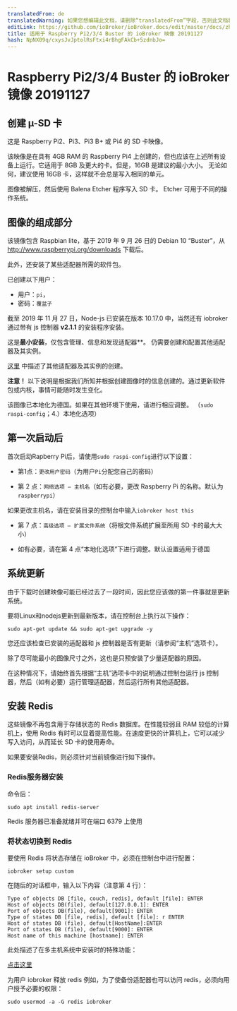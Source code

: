 ```yaml
---
translatedFrom: de
translatedWarning: 如果您想编辑此文档，请删除“translatedFrom”字段，否则此文档将再次自动翻译
editLink: https://github.com/ioBroker/ioBroker.docs/edit/master/docs/zh-cn/downloads/ioBroker_Image_RPi_2-3-4_20191127_buster.md
title: 适用于 Raspberry Pi2/3/4 Buster 的 ioBroker 映像 20191127
hash: NpNX09q/cxysJvJptolRsFtxi4rBhgFAkCb+5zdnbJo=
---
```

# Raspberry Pi2/3/4 Buster 的 ioBroker 镜像 20191127
## 创建 µ-SD 卡
这是 Raspberry Pi2、Pi3、Pi3 B+ 或 Pi4 的 SD 卡映像。

该映像是在具有 4GB RAM 的 Raspberry Pi4 上创建的，但也应该在上述所有设备上运行。它适用于 8GB 及更大的卡。但是，16GB 是建议的最小大小。
无论如何，建议使用 16GB 卡，这样就不会总是写入相同的单元。

图像被解压，然后使用 Balena Etcher 程序写入 SD 卡。 Etcher 可用于不同的操作系统。

## 图像的组成部分
该镜像包含 Raspbian lite，基于 2019 年 9 月 26 日的 Debian 10 “Buster”，从 http://www.raspberrypi.org/downloads 下载后。

此外，还安装了某些适配器所需的软件包。

已创建以下用户：

* 用户：`pi`，
* 密码：`覆盆子`

截至 2019 年 11 月 27 日，Node-js 已安装在版本 10.17.0 中，当然还有 iobroker 通过带有 js 控制器 **v2.1.1** 的安装程序安装。

这是**最小安装**，仅包含管理、信息和发现适配器**。
仍需要创建和配置其他适配器及其实例。

[这里](/tutorial/adapter.md) 中描述了其他适配器及其实例的创建。

**注意！** 以下说明是根据我们所知并根据创建图像时的信息创建的。通过更新软件包或内核，事情可能随时发生变化。

该图像已本地化为德国。如果在其他环境下使用，请进行相应调整。 （`sudo raspi-config`；4.）本地化选项）

## 第一次启动后
首次启动Rapberry Pi后，请使用`sudo raspi-config`进行以下设置：

* 第1点：`更改用户密码`（为用户`Pi`分配您自己的密码）

* 第 2 点：`网络选项 – 主机名`（如有必要，更改 Raspberry Pi 的名称。默认为 `raspberrypi`）

如果更改主机名，请在安装目录的控制台中输入`iobroker host this`

* 第 7 点：`高级选项 – 扩展文件系统`（将根文件系统扩展至所用 SD 卡的最大大小）

* 如有必要，请在第 4 点“本地化选项”下进行调整。默认设置适用于德国

## 系统更新
由于下载时创建映像可能已经过去了一段时间，因此您应该做的第一件事就是更新系统。

要将Linux和nodejs更新到最新版本，请在控制台上执行以下操作：

```sudo apt-get update && sudo apt-get upgrade -y```

您还应该检查已安装的适配器和 js 控制器是否有更新（请参阅“主机”选项卡）。

除了尽可能最小的图像尺寸之外，这也是只预安装了少量适配器的原因。

在这种情况下，请始终首先根据“主机”选项卡中的说明通过控制台运行 js 控制器，然后（如有必要）运行管理适配器，然后运行所有其他适配器。

## 安装 Redis
这些镜像不再包含用于存储状态的 Redis 数据库。在性能较弱且 RAM 较低的计算机上，使用 Redis 有时可以显着提高性能。在速度更快的计算机上，它可以减少写入访问，从而延长 SD 卡的使用寿命。

如果要安装Redis，则必须针对当前镜像进行如下操作。

### Redis服务器安装
命令后：

`sudo apt install redis-server`

Redis 服务器已准备就绪并可在端口 6379 上使用

### 将状态切换到 Redis
要使用 Redis 将状态存储在 ioBroker 中，必须在控制台中进行配置：

`iobroker setup custom`

在随后的对话框中，输入以下内容（注意第 4 行）：

```
Type of objects DB [file, couch, redis], default [file]: ENTER
Host of objects DB(file), default[127.0.0.1]: ENTER
Port of objects DB(file), default[9001]: ENTER
Type of states DB [file, redis], default [file]: r ENTER
Host of states DB (file), default[HostName]:ENTER
Port of states DB (file), default[9000]: ENTER
Host name of this machine [hostname]: ENTER
```

此处描述了在多主机系统中安装时的特殊功能：

[点击这里](config/multihost.md)

为用户 iobroker 释放 redis 例如，为了使备份适配器也可以访问 redis，必须向用户授予必要的权限：

`sudo usermod -a -G redis iobroker`